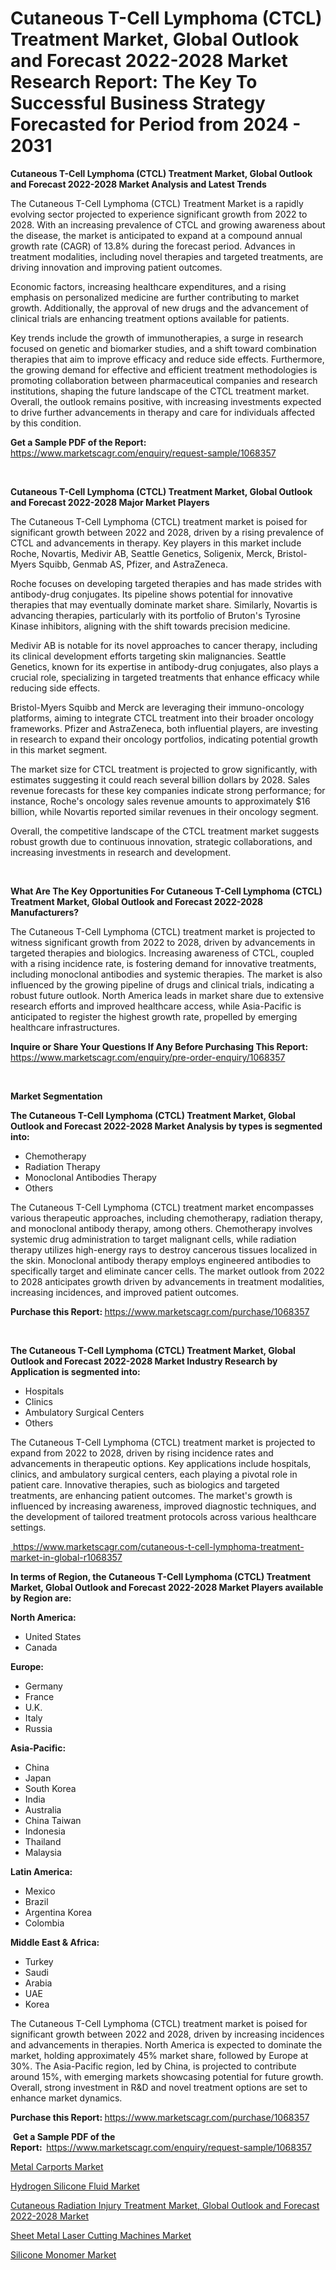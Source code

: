 <p><h1>Cutaneous T-Cell Lymphoma (CTCL) Treatment Market, Global Outlook and Forecast 2022-2028 Market Research Report: The Key To Successful Business Strategy Forecasted for Period from 2024 - 2031</h1></p><p><strong>Cutaneous T-Cell Lymphoma (CTCL) Treatment Market, Global Outlook and Forecast 2022-2028 Market Analysis and Latest Trends</strong></p>
<p><p>The Cutaneous T-Cell Lymphoma (CTCL) Treatment Market is a rapidly evolving sector projected to experience significant growth from 2022 to 2028. With an increasing prevalence of CTCL and growing awareness about the disease, the market is anticipated to expand at a compound annual growth rate (CAGR) of 13.8% during the forecast period. Advances in treatment modalities, including novel therapies and targeted treatments, are driving innovation and improving patient outcomes. </p><p>Economic factors, increasing healthcare expenditures, and a rising emphasis on personalized medicine are further contributing to market growth. Additionally, the approval of new drugs and the advancement of clinical trials are enhancing treatment options available for patients. </p><p>Key trends include the growth of immunotherapies, a surge in research focused on genetic and biomarker studies, and a shift toward combination therapies that aim to improve efficacy and reduce side effects. Furthermore, the growing demand for effective and efficient treatment methodologies is promoting collaboration between pharmaceutical companies and research institutions, shaping the future landscape of the CTCL treatment market. Overall, the outlook remains positive, with increasing investments expected to drive further advancements in therapy and care for individuals affected by this condition.</p></p>
<p><strong>Get a Sample PDF of the Report:&nbsp;</strong> <a href="https://www.marketscagr.com/enquiry/request-sample/1068357">https://www.marketscagr.com/enquiry/request-sample/1068357</a></p>
<p>&nbsp;</p>
<p><strong>Cutaneous T-Cell Lymphoma (CTCL) Treatment Market, Global Outlook and Forecast 2022-2028 Major Market Players</strong></p>
<p><p>The Cutaneous T-Cell Lymphoma (CTCL) treatment market is poised for significant growth between 2022 and 2028, driven by a rising prevalence of CTCL and advancements in therapy. Key players in this market include Roche, Novartis, Medivir AB, Seattle Genetics, Soligenix, Merck, Bristol-Myers Squibb, Genmab AS, Pfizer, and AstraZeneca.</p><p>Roche focuses on developing targeted therapies and has made strides with antibody-drug conjugates. Its pipeline shows potential for innovative therapies that may eventually dominate market share. Similarly, Novartis is advancing therapies, particularly with its portfolio of Bruton's Tyrosine Kinase inhibitors, aligning with the shift towards precision medicine.</p><p>Medivir AB is notable for its novel approaches to cancer therapy, including its clinical development efforts targeting skin malignancies. Seattle Genetics, known for its expertise in antibody-drug conjugates, also plays a crucial role, specializing in targeted treatments that enhance efficacy while reducing side effects.</p><p>Bristol-Myers Squibb and Merck are leveraging their immuno-oncology platforms, aiming to integrate CTCL treatment into their broader oncology frameworks. Pfizer and AstraZeneca, both influential players, are investing in research to expand their oncology portfolios, indicating potential growth in this market segment.</p><p>The market size for CTCL treatment is projected to grow significantly, with estimates suggesting it could reach several billion dollars by 2028. Sales revenue forecasts for these key companies indicate strong performance; for instance, Roche's oncology sales revenue amounts to approximately $16 billion, while Novartis reported similar revenues in their oncology segment.</p><p>Overall, the competitive landscape of the CTCL treatment market suggests robust growth due to continuous innovation, strategic collaborations, and increasing investments in research and development.</p></p>
<p>&nbsp;</p>
<p><strong>What Are The Key Opportunities For Cutaneous T-Cell Lymphoma (CTCL) Treatment Market, Global Outlook and Forecast 2022-2028 Manufacturers?</strong></p>
<p><p>The Cutaneous T-Cell Lymphoma (CTCL) treatment market is projected to witness significant growth from 2022 to 2028, driven by advancements in targeted therapies and biologics. Increasing awareness of CTCL, coupled with a rising incidence rate, is fostering demand for innovative treatments, including monoclonal antibodies and systemic therapies. The market is also influenced by the growing pipeline of drugs and clinical trials, indicating a robust future outlook. North America leads in market share due to extensive research efforts and improved healthcare access, while Asia-Pacific is anticipated to register the highest growth rate, propelled by emerging healthcare infrastructures.</p></p>
<p><strong>Inquire or Share Your Questions If Any Before Purchasing This Report:</strong> <a href="https://www.marketscagr.com/enquiry/pre-order-enquiry/1068357">https://www.marketscagr.com/enquiry/pre-order-enquiry/1068357</a></p>
<p>&nbsp;</p>
<p><strong>Market Segmentation</strong></p>
<p><strong>The Cutaneous T-Cell Lymphoma (CTCL) Treatment Market, Global Outlook and Forecast 2022-2028 Market Analysis by types is segmented into:</strong></p>
<p><ul><li>Chemotherapy</li><li>Radiation Therapy</li><li>Monoclonal Antibodies Therapy</li><li>Others</li></ul></p>
<p><p>The Cutaneous T-Cell Lymphoma (CTCL) treatment market encompasses various therapeutic approaches, including chemotherapy, radiation therapy, and monoclonal antibody therapy, among others. Chemotherapy involves systemic drug administration to target malignant cells, while radiation therapy utilizes high-energy rays to destroy cancerous tissues localized in the skin. Monoclonal antibody therapy employs engineered antibodies to specifically target and eliminate cancer cells. The market outlook from 2022 to 2028 anticipates growth driven by advancements in treatment modalities, increasing incidences, and improved patient outcomes.</p></p>
<p><strong>Purchase this Report:&nbsp;</strong><a href="https://www.marketscagr.com/purchase/1068357">https://www.marketscagr.com/purchase/1068357</a></p>
<p>&nbsp;</p>
<p><strong>The Cutaneous T-Cell Lymphoma (CTCL) Treatment Market, Global Outlook and Forecast 2022-2028 Market Industry Research by Application is segmented into:</strong></p>
<p><ul><li>Hospitals</li><li>Clinics</li><li>Ambulatory Surgical Centers</li><li>Others</li></ul></p>
<p><p>The Cutaneous T-Cell Lymphoma (CTCL) treatment market is projected to expand from 2022 to 2028, driven by rising incidence rates and advancements in therapeutic options. Key applications include hospitals, clinics, and ambulatory surgical centers, each playing a pivotal role in patient care. Innovative therapies, such as biologics and targeted treatments, are enhancing patient outcomes. The market's growth is influenced by increasing awareness, improved diagnostic techniques, and the development of tailored treatment protocols across various healthcare settings.</p></p>
<p><a href="https://www.marketscagr.com/cutaneous-t-cell-lymphoma-treatment-market-in-global-r1068357">&nbsp;https://www.marketscagr.com/cutaneous-t-cell-lymphoma-treatment-market-in-global-r1068357</a></p>
<p><strong>In terms of Region, the Cutaneous T-Cell Lymphoma (CTCL) Treatment Market, Global Outlook and Forecast 2022-2028 Market Players available by Region are:</strong></p>
<p>
    <p> <strong> North America: </strong>
        <ul>
            <li>United States</li>
            <li>Canada</li>
        </ul>
        </p> 
    <p> <strong> Europe: </strong>
        <ul>
            <li>Germany</li>
            <li>France</li>
            <li>U.K.</li>
            <li>Italy</li>
            <li>Russia</li>
        </ul>
        </p> 
    <p> <strong> Asia-Pacific: </strong>
        <ul>
            <li>China</li>
            <li>Japan</li>
            <li>South Korea</li>
            <li>India</li>
            <li>Australia</li>
            <li>China Taiwan</li>
            <li>Indonesia</li>
            <li>Thailand</li>
            <li>Malaysia</li>
        </ul>
        </p> 
    <p> <strong> Latin America: </strong>
        <ul>
            <li>Mexico</li>
            <li>Brazil</li>
            <li>Argentina Korea</li>
            <li>Colombia</li>
        </ul>
        </p> 
    <p> <strong> Middle East & Africa: </strong>
        <ul>
            <li>Turkey</li>
            <li>Saudi</li>
            <li>Arabia</li>
            <li>UAE</li>
            <li>Korea</li>
        </ul>
    </p>
    </p>
<p><p>The Cutaneous T-Cell Lymphoma (CTCL) treatment market is poised for significant growth between 2022 and 2028, driven by increasing incidences and advancements in therapies. North America is expected to dominate the market, holding approximately 45% market share, followed by Europe at 30%. The Asia-Pacific region, led by China, is projected to contribute around 15%, with emerging markets showcasing potential for future growth. Overall, strong investment in R&D and novel treatment options are set to enhance market dynamics.</p></p>
<p><strong>Purchase this Report: </strong><a href="https://www.marketscagr.com/purchase/1068357">https://www.marketscagr.com/purchase/1068357</a></p>
<p>&nbsp;<strong>Get a Sample PDF of the Report:&nbsp;&nbsp;</strong><a href="https://www.marketscagr.com/enquiry/request-sample/1068357">https://www.marketscagr.com/enquiry/request-sample/1068357</a></p>
<p><strong></strong></p>
<p><p><a href="https://www.linkedin.com/pulse/insights-metal-carports-industry-market-financial-status-tqsif?trackingId=ysldoe0nReimvpqcynb4bQ%3D%3D">Metal Carports Market</a></p><p><a href="https://issuu.com/reportprime-2/docs/hydrogen-silicone-fluid-market-size_d15439f5ce6542">Hydrogen Silicone Fluid Market</a></p><p><a href="https://github.com/gulaimolin/Market-Research-Report-List-6/blob/main/cutaneous-radiation-injury-treatment-market-global-outlook-and-forecast-2022-2028-market.md">Cutaneous Radiation Injury Treatment Market, Global Outlook and Forecast 2022-2028 Market</a></p><p><a href="https://medium.com/@siregarjefri23_12225/the-global-sheet-metal-laser-cutting-machines-market-is-expected-to-witness-a-compound-annual-f208900c2a18">Sheet Metal Laser Cutting Machines Market</a></p><p><a href="https://issuu.com/reportprime-2/docs/silicone-monomer-market-size-2030.p_6053bf9b9c6101">Silicone Monomer Market</a></p></p>